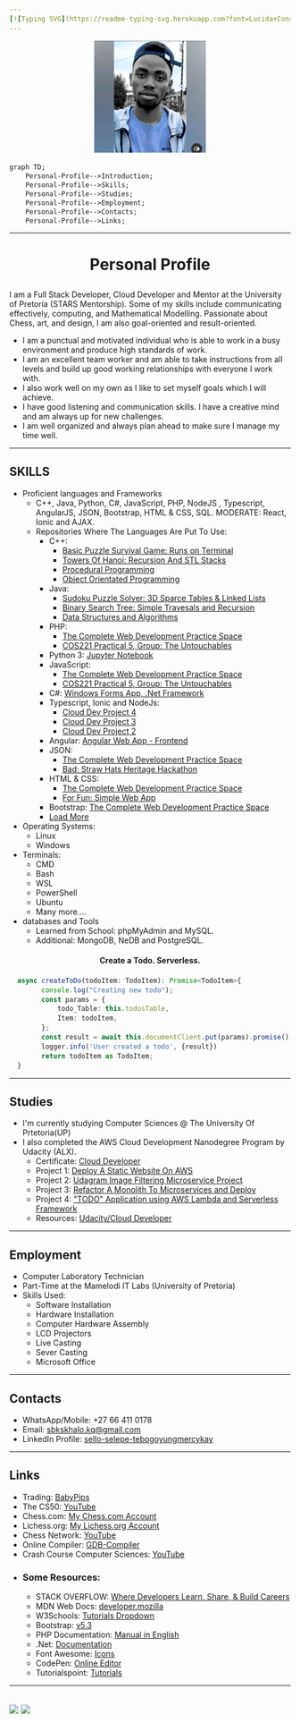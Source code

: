 ```yaml
---
[![Typing SVG](https://readme-typing-svg.herokuapp.com?font=Lucida+Console&weight=900&size=30&center=true&duration=4000&pause=1000&color=2C84B7&width=700&lines=Hi+There;I+Am+Selepe+Sello+(Tebogo);But+You+Can+Just+Call+Me+Tebogo!!;Nice+To+Meet+You+(*_*))](https://git.io/typing-svg)
---
```


<p align=center><img src="Image5.jfif" height="auto" width="200"></p>

```mermaid
graph TD;
    Personal-Profile-->Introduction;
    Personal-Profile-->Skills;
    Personal-Profile-->Studies;
    Personal-Profile-->Employment;
    Personal-Profile-->Contacts;
    Personal-Profile-->Links;
   ```
---

# <p align=center>Personal Profile</p>

I am a Full Stack Developer, Cloud Developer and Mentor at the University of Pretoria (STARS Mentorship). Some of my skills include communicating effectively, computing, and Mathematical Modelling. Passionate about Chess, art, and design, I am also goal-oriented and result-oriented. 

- I am a punctual and motivated individual who is able to work in a busy environment and produce high standards of work.
- I am an excellent team worker and am able to take instructions from all levels and build up good working relationships with everyone I work with.
- I also work well on my own as I like to set myself goals which I will achieve. 
- I have good listening and communication skills. I have a creative mind and am always up for new challenges.
- I am well organized and always plan ahead to make sure I manage my time well.
---
## SKILLS
- Proficient languages and Frameworks
  - C++, Java, Python, C#, JavaScript, PHP, NodeJS , Typescript, AngularJS, JSON, Bootstrap, HTML & CSS, SQL. MODERATE: React, Ionic and AJAX.
  - Repositories Where The Languages Are Put To Use:
    - C++:
      - [Basic Puzzle Survival Game: Runs on Terminal](https://github.com/TebogoYungMercykay/Basic_Puzzle_Survival_Game_In_CPP.git)
      - [Towers Of Hanoi: Recursion And STL Stacks](https://github.com/TebogoYungMercykay/Towers_Of_Hanoi----Recursion_And_STL_Stacks.git)
      - [Procedural Programming](https://github.com/TebogoYungMercykay/CPP---Procedural-Programming.git)
      - [Object Orientated Programming](https://github.com/TebogoYungMercykay/CPP---Object-Orientated-Programming.git)
    - Java:
      - [Sudoku Puzzle Solver: 3D Sparce Tables & Linked Lists](https://github.com/TebogoYungMercykay/Sudoku-Puzzle-In-Java__Sparce-Tables.git)
      - [Binary Search Tree: Simple Travesals and Recursion](https://github.com/TebogoYungMercykay/Binary-Search-Tree--Simple-Travesals--and-Recursion.git)
      - [Data Structures and Algorithms](https://github.com/TebogoYungMercykay/Java---Data_Structures_And_Algorithms-.git)
    - PHP:
      - [The Complete Web Development Practice Space](https://github.com/TebogoYungMercykay/The-Complete-Web-Development-Practice-Space.git)
      - [COS221 Practical 5, Group: The Untouchables](https://github.com/TebogoYungMercykay/FullStack---COS221_Practical_5_Group_The_Untouchables.git)
    - Python 3: [Jupyter Notebook](https://github.com/TebogoYungMercykay/Python3---Jupyter_Notebook.git)
    - JavaScript:
      - [The Complete Web Development Practice Space](https://github.com/TebogoYungMercykay/The-Complete-Web-Development-Practice-Space.git)
      - [COS221 Practical 5, Group: The Untouchables](https://github.com/TebogoYungMercykay/FullStack---COS221_Practical_5_Group_The_Untouchables.git)
    - C#: [Windows Forms App, .Net Framework](https://github.com/TebogoYungMercykay/CSharp---Windows_Forms_App.git)
    - Typescript, Ionic and NodeJs:
      - [Cloud Dev Project 4](https://github.com/TebogoYungMercykay/Project-4---Building-Serverless-Project-in-Aws.git)
      - [Cloud Dev Project 3](https://github.com/TebogoYungMercykay/Project-3---Refactor-Monolith-to-Microservices-and-Deploy.git)
      - [Cloud Dev Project 2](https://github.com/TebogoYungMercykay/Project-2---Image-Filter-Microservice.git)
    - Angular: [Angular Web App - Frontend](https://github.com/TebogoYungMercykay/FrontEnd---Angular-Web-App-Monkey-And-River_Hackathon.git)
    - JSON:
      - [The Complete Web Development Practice Space](https://github.com/TebogoYungMercykay/The-Complete-Web-Development-Practice-Space.git)
      - [Bad: Straw Hats Heritage Hackathon](https://github.com/TebogoYungMercykay/The_Straw_Hat_Heritage_Hackathon.git)
    - HTML & CSS:
      - [The Complete Web Development Practice Space](https://github.com/TebogoYungMercykay/The-Complete-Web-Development-Practice-Space.git)
      - [For Fun: Simple Web App](https://github.com/TebogoYungMercykay/Simple_Web_App.git)
    - Bootstrap: [The Complete Web Development Practice Space](https://github.com/TebogoYungMercykay/The-Complete-Web-Development-Practice-Space.git)
    - [Load More](https://github.com/TebogoYungMercykay?tab=repositories)
- Operating Systems:
  - Linux
  - Windows 
- Terminals:
  - CMD
  - Bash
  - WSL
  - PowerShell
  - Ubuntu
  - Many more.... 
- databases and Tools
  - Learned from School: phpMyAdmin and MySQL.
  - Additional: MongoDB, NeDB and PostgreSQL.
#### <p align=center>Create a Todo. Serverless.</p>
```Typescript
  async createToDo(todoItem: TodoItem): Promise<TodoItem>{
        console.log("Creating new todo");
        const params = { 
            todo_Table: this.todosTable, 
            Item: todoItem,
        };
        const result = await this.documentClient.put(params).promise();
        logger.info('User created a todo', {result})
        return todoItem as TodoItem;
  }
```
---
  ## Studies
- I'm currently studying Computer Sciences @ The University Of Prtetoria(UP)
- I also completed the AWS Cloud Development Nanodegree Program by Udacity (ALX).
  - Certificate: [Cloud Developer](https://graduation.udacity.com/confirm/42RW4A3C)
  - Project 1: [Deploy A Static Website On AWS](https://github.com/TebogoYungMercykay/Project-1---ALX-T-Cloud-Developer---Deploy-Static-Website-on-AWS.git)
  - Project 2: [Udagram Image Filtering Microservice Project](https://github.com/TebogoYungMercykay/Project-2---Image-Filter-Microservice.git)
  - Project 3: [Refactor A Monolith To Microservices and Deploy](https://github.com/TebogoYungMercykay/Project-3---Refactor-Monolith-to-Microservices-and-Deploy.git)
  - Project 4: ["TODO" Application using AWS Lambda and Serverless Framework](https://github.com/TebogoYungMercykay/Project-4---Building-Serverless-Project-in-Aws.git) 
  - Resources: [Udacity/Cloud Developer](https://github.com/udacity/cloud-developer.git)

---
## Employment
- Computer Laboratory Technician
- Part-Time at the Mamelodi IT Labs (University of Pretoria)
- Skills Used:
  - Software Installation
  - Hardware Installation
  - Computer Hardware Assembly
  - LCD Projectors
  - Live Casting
  - Sever Casting
  - Microsoft Office
---
## Contacts
- WhatsApp/Mobile: +27 66 411 0178
- Email: sbkskhalo.kq@gmail.com
- LinkedIn Profile: [sello-selepe-tebogoyungmercykay](https://www.linkedin.com/in/sello-selepe-tebogoyungmercykay/)
---
## Links
- Trading: [BabyPips](https://www.babypips.com/learn)
- The CS50: [YouTube](https://www.youtube.com/@cs50)
- Chess.com: [My Chess.com Account](https://www.chess.com/member/yungmercykay)
- Lichess.org: [My Lichess.org Account](https://lichess.org/@/UberKidmodeEats)
- Chess Network: [YouTube](https://youtube.com/playlist?list=PLQsLDm9Rq9bHKEBnElquF8GuWkI1EJ8Zp)
- Online Compiler: [GDB-Compiler](https://www.onlinegdb.com/online_java_compiler)
- Crash Course Computer Sciences: [YouTube](https://youtu.be/tpIctyqH29Q)
- ### Some Resources:
  - STACK OVERFLOW: [Where Developers Learn, Share, & Build Careers](https://stackoverflow.com/)
  - MDN Web Docs: [developer.mozilla](https://developer.mozilla.org/en-US/docs/Web)
  - W3Schools: [Tutorials Dropdown](https://www.w3schools.com/)
  - Bootstrap: [v5.3](https://getbootstrap.com/)
  - PHP Documentation: [Manual in English](https://www.php.net/manual/en/)
  - .Net: [Documentation](https://learn.microsoft.com/en-us/dotnet/)
  - Font Awesome: [Icons](https://fontawesome.com/v4/icons/)
  - CodePen: [Online Editor](https://codepen.io/)
  - Tutorialspoint: [Tutorials](https://www.tutorialspoint.com/)
---
<a><img src="https://github-readme-stats.vercel.app/api?username=tebogoyungmercykay&show_icons=true&layout=compact&langs_count=12&theme=transparent&hide_border=true"></a>
<a><img src="https://github-readme-stats.vercel.app/api/top-langs/?username=tebogoyungmercykay&layout=compact&langs_count=12&theme=transparent&hide_border=true"></a>
---
